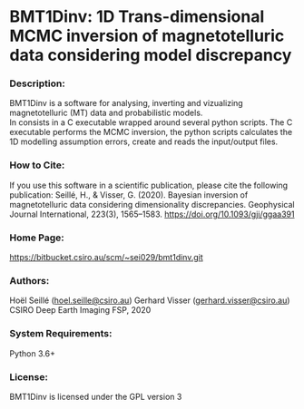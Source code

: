 # BMT1Dinv: 1D Trans-dimensional MCMC inversion of magnetotelluric data considering model discrepancy

### Description:
BMT1Dinv is a software for analysing, inverting and vizualizing magnetotelluric (MT) data and probabilistic models.  
In consists in a C executable wrapped around several python scripts. The C executable performs the MCMC inversion, the python scripts calculates the 1D modelling assumption errors, create and reads the input/output files. 

### How to Cite:
If you use this software in a scientific publication, please cite the following publication:
Seillé, H., & Visser, G. (2020). Bayesian inversion of magnetotelluric data considering dimensionality discrepancies. Geophysical Journal International, 223(3), 1565–1583. https://doi.org/10.1093/gji/ggaa391

### Home Page: 
https://bitbucket.csiro.au/scm/~sei029/bmt1dinv.git

### Authors:
Hoël Seillé (hoel.seille@csiro.au)
Gerhard Visser (gerhard.visser@csiro.au)
CSIRO Deep Earth Imaging FSP, 2020

### System Requirements:
Python 3.6+

### License:
BMT1Dinv is licensed under the GPL version 3